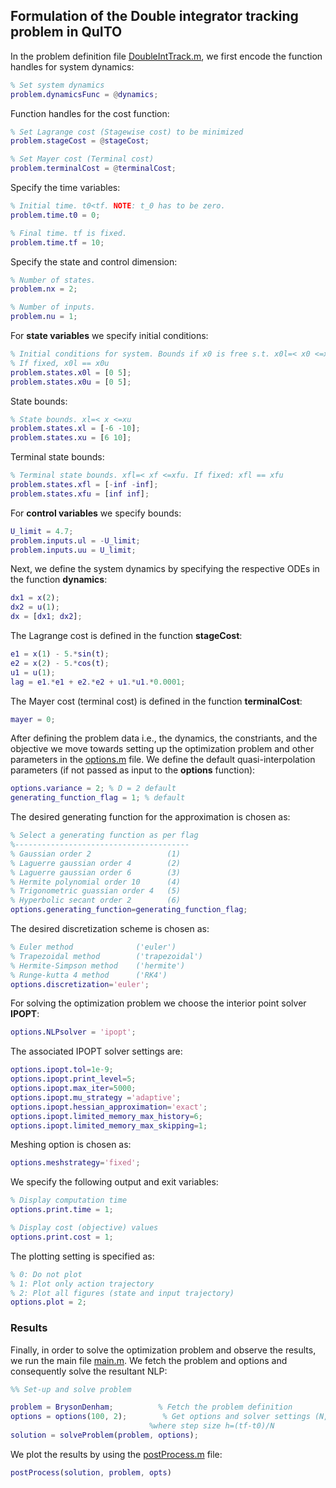 ## Formulation of the Double integrator tracking problem in QuITO 
In the problem definition file [DoubleIntTrack.m](./DoubleIntTrack.m), we first encode the function handles for system dynamics:
```matlab
% Set system dynamics
problem.dynamicsFunc = @dynamics;
```
Function handles for the cost function:  
```matlab
% Set Lagrange cost (Stagewise cost) to be minimized
problem.stageCost = @stageCost;

% Set Mayer cost (Terminal cost)
problem.terminalCost = @terminalCost;
```
Specify the time variables:
```matlab
% Initial time. t0<tf. NOTE: t_0 has to be zero.
problem.time.t0 = 0; 

% Final time. tf is fixed.
problem.time.tf = 10;
```
Specify the state and control dimension:
```matlab
% Number of states.
problem.nx = 2;

% Number of inputs.
problem.nu = 1;
```
For **state variables** we specify initial conditions: 
```matlab
% Initial conditions for system. Bounds if x0 is free s.t. x0l=< x0 <=x0u
% If fixed, x0l == x0u
problem.states.x0l = [0 5]; 
problem.states.x0u = [0 5];  
```
State bounds:
```matlab
% State bounds. xl=< x <=xu
problem.states.xl = [-6 -10];
problem.states.xu = [6 10];
```
Terminal state bounds:
```matlab
% Terminal state bounds. xfl=< xf <=xfu. If fixed: xfl == xfu
problem.states.xfl = [-inf -inf]; 
problem.states.xfu = [inf inf];
```
For **control variables** we specify bounds:
```matlab
U_limit = 4.7;
problem.inputs.ul = -U_limit;
problem.inputs.uu = U_limit;
```
Next, we define the system dynamics by specifying the respective ODEs in the function **dynamics**: 
```matlab
dx1 = x(2);
dx2 = u(1);
dx = [dx1; dx2];
```
The Lagrange cost is defined in the function **stageCost**:
```matlab
e1 = x(1) - 5.*sin(t);
e2 = x(2) - 5.*cos(t);
u1 = u(1);
lag = e1.*e1 + e2.*e2 + u1.*u1.*0.0001;
```
The Mayer cost (terminal cost) is defined in the function **terminalCost**:
```matlab
mayer = 0;
```
After defining the problem data i.e., the dynamics, the constriants, and the objective we move towards setting up the optimization problem and other parameters in the  [options.m](./options.m) file. 
We define the default quasi-interpolation parameters (if not passed as input to the **options** function):
```matlab
options.variance = 2; % D = 2 default
generating_function_flag = 1; % default
```
The desired generating function for the approximation is chosen as: 
```matlab
% Select a generating function as per flag
%---------------------------------------
% Gaussian order 2                 (1)
% Laguerre gaussian order 4        (2) 
% Laguerre gaussian order 6        (3) 
% Hermite polynomial order 10      (4)
% Trigonometric guassian order 4   (5)
% Hyperbolic secant order 2        (6) 
options.generating_function=generating_function_flag;
```
The desired discretization scheme is chosen as: 
```matlab
% Euler method              ('euler')
% Trapezoidal method        ('trapezoidal') 
% Hermite-Simpson method    ('hermite') 
% Runge-kutta 4 method      ('RK4')
options.discretization='euler';
```
For solving the optimization problem we choose the interior point solver **IPOPT**:
```matlab
options.NLPsolver = 'ipopt';
```
The associated IPOPT solver settings are:
```matlab
options.ipopt.tol=1e-9;
options.ipopt.print_level=5;
options.ipopt.max_iter=5000;
options.ipopt.mu_strategy ='adaptive';
options.ipopt.hessian_approximation='exact';
options.ipopt.limited_memory_max_history=6;
options.ipopt.limited_memory_max_skipping=1;
```
Meshing option is chosen as:
```matlab
options.meshstrategy='fixed';
```
We specify the following output and exit variables:
```matlab
% Display computation time
options.print.time = 1;

% Display cost (objective) values
options.print.cost = 1;
```
The plotting setting is specified as:
```matlab
% 0: Do not plot
% 1: Plot only action trajectory
% 2: Plot all figures (state and input trajectory)
options.plot = 2;
```
### Results
Finally, in order to solve the optimization problem and observe the results, we run the main file [main.m](./main.m).
We fetch the problem and options and consequently solve the resultant NLP:
```matlab
%% Set-up and solve problem

problem = BrysonDenham;          % Fetch the problem definition
options = options(100, 2);        % Get options and solver settings (N,D),
                               %where step size h=(tf-t0)/N
solution = solveProblem(problem, options);
```
We plot the results by using the [postProcess.m](./postProcess.m) file:
```matlab
postProcess(solution, problem, opts)
```
